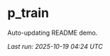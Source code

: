 # p_train

Auto-updating README demo.

<!--START_SECTION:status-->
_Last run: 2025-10-19 04:24 UTC_
<!--END_SECTION:status-->









































































































































































































































































































































































































































































































































































































































































































































































































































































































































































































































































































































































































































































































































































































